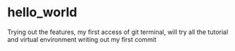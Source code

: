 # hello_world
Trying out the features, my first access of git terminal, will try all the tutorial and virtual environment
writing out my first commit
